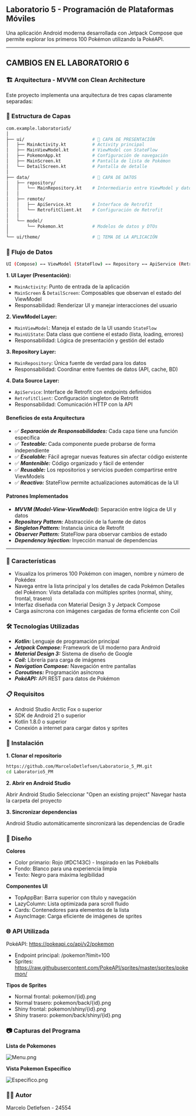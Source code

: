 ## Laboratorio 5 - Programación de Plataformas Móviles
Una aplicación Android moderna desarrollada con Jetpack Compose que permite explorar los primeros 100 Pokémon utilizando la PokéAPI.

____
## CAMBIOS EN EL LABORATORIO 6

### 🏗️ Arquitectura - MVVM con Clean Architecture

Este proyecto implementa una arquitectura de tres capas claramente separadas:

### 📂 Estructura de Capas

```bash
com.example.laboratorio5/
│
├── ui/                          # 🎨 CAPA DE PRESENTACIÓN
│   ├── MainActivity.kt          # Activity principal
│   ├── MainViewModel.kt         # ViewModel con StateFlow
│   ├── PokemonApp.kt            # Configuración de navegación
│   ├── MainScreen.kt            # Pantalla de lista de Pokémon
│   └── DetailScreen.kt          # Pantalla de detalle
│
├── data/                        # 💾 CAPA DE DATOS
│   ├── repository/
│   │   └── MainRepository.kt    # Intermediario entre ViewModel y datos remotos
│   │
│   ├── remote/
│   │   ├── ApiService.kt        # Interface de Retrofit
│   │   └── RetrofitClient.kt    # Configuración de Retrofit
│   │
│   └── model/
│       └── Pokemon.kt           # Modelos de datos y DTOs
│
└── ui/theme/                    # 🎨 TEMA DE LA APLICACIÓN
```

### 🔄 Flujo de Datos

```bash
UI (Compose) ←→ ViewModel (StateFlow) ←→ Repository ←→ ApiService (Retrofit) ←→ PokéAPI
```

**1. UI Layer (Presentación):**
- `MainActivity`: Punto de entrada de la aplicación
- `MainScreen` & `DetailScreen`: Composables que observan el estado del ViewModel
- Responsabilidad: Renderizar UI y manejar interacciones del usuario

**2. ViewModel Layer:**
- `MainViewModel`: Maneja el estado de la UI usando `StateFlow`
- `MainUiState`: Data class que contiene el estado (lista, loading, errores)
- Responsabilidad: Lógica de presentación y gestión del estado

**3. Repository Layer:**
- `MainRepository`: Única fuente de verdad para los datos
- Responsabilidad: Coordinar entre fuentes de datos (API, cache, BD)

**4. Data Source Layer:**
- `ApiService`: Interface de Retrofit con endpoints definidos
- `RetrofitClient`: Configuración singleton de Retrofit
- Responsabilidad: Comunicación HTTP con la API

#### **Beneficios de esta Arquitectura**

- ✅ ***Separación de Responsabilidades:*** Cada capa tiene una función específica
- ✅ ***Testeable:*** Cada componente puede probarse de forma independiente
- ✅ ***Escalable:*** Fácil agregar nuevas features sin afectar código existente
- ✅ ***Mantenible:*** Código organizado y fácil de entender
- ✅ ***Reusable:*** Los repositorios y servicios pueden compartirse entre ViewModels
- ✅ ***Reactivo:*** StateFlow permite actualizaciones automáticas de la UI

#### **Patrones Implementados**

- ***MVVM (Model-View-ViewModel):*** Separación entre lógica de UI y datos
- ***Repository Pattern:*** Abstracción de la fuente de datos
- ***Singleton Pattern:*** Instancia única de Retrofit
- ***Observer Pattern:*** StateFlow para observar cambios de estado
- ***Dependency Injection:*** Inyección manual de dependencias
___

### 📱 Características
- Visualiza los primeros 100 Pokémon con imagen, nombre y número de Pokédex
- Navega entre la lista principal y los detalles de cada Pokémon
  Detalles del Pokémon: Vista detallada con múltiples sprites (normal, shiny, frontal, trasero)
- Interfaz diseñada con Material Design 3 y Jetpack Compose
- Carga asíncrona con imágenes cargadas de forma eficiente con Coil

### 🛠️ Tecnologías Utilizadas
- ***Kotlin:*** Lenguaje de programación principal
- ***Jetpack Compose:*** Framework de UI moderno para Android
- ***Material Design 3:*** Sistema de diseño de Google
- ***Coil:*** Librería para carga de imágenes
- ***Navigation Compose:*** Navegación entre pantallas
- ***Coroutines:*** Programación asíncrona
- ***PokéAPI:*** API REST para datos de Pokémon

### 📋 Requisitos
- Android Studio Arctic Fox o superior
- SDK de Android 21 o superior
- Kotlin 1.8.0 o superior
- Conexión a internet para cargar datos y sprites

### 🚀 Instalación
**1. Clonar el repositorio**
```bash
https://github.com/MarceloDetlefsen/Laboratorio_5_PM.git
cd Laboratorio5_PM
```
**2. Abrir en Android Studio**

Abrir Android Studio
Seleccionar "Open an existing project"
Navegar hasta la carpeta del proyecto

**3. Sincronizar dependencias**

Android Studio automáticamente sincronizará las dependencias de Gradle

### 🎨 Diseño

**Colores**

- Color primario: Rojo (#DC143C) - Inspirado en las Pokéballs
- Fondo: Blanco para una experiencia limpia
- Texto: Negro para máxima legibilidad

**Componentes UI**

- TopAppBar: Barra superior con título y navegación
- LazyColumn: Lista optimizada para scroll fluido
- Cards: Contenedores para elementos de la lista
- AsyncImage: Carga eficiente de imágenes de sprites

### 🌐 API Utilizada
PokéAPI: https://pokeapi.co/api/v2/pokemon

- Endpoint principal: /pokemon?limit=100
- Sprites: https://raw.githubusercontent.com/PokeAPI/sprites/master/sprites/pokemon/

**Tipos de Sprites**

- Normal frontal: pokemon/{id}.png
- Normal trasero: pokemon/back/{id}.png
- Shiny frontal: pokemon/shiny/{id}.png
- Shiny trasero: pokemon/back/shiny/{id}.png

### 📷 Capturas del Programa

**Lista de Pokemones**

![Menu.png](Menu.png)

**Vista Pokemon Específico**

![Especifico.png](Especifico.png)

### 👨‍💻 Autor

Marcelo Detlefsen - 24554